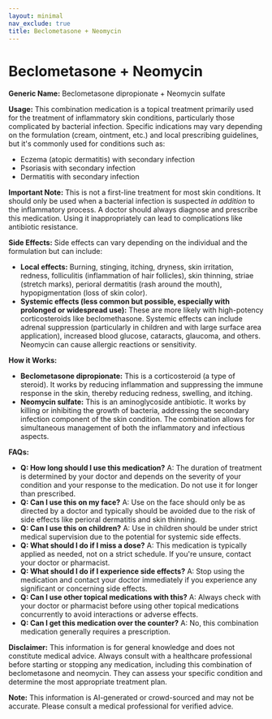```yaml
---
layout: minimal
nav_exclude: true
title: Beclometasone + Neomycin
---
```


# Beclometasone + Neomycin

**Generic Name:** Beclometasone dipropionate + Neomycin sulfate

**Usage:** This combination medication is a topical treatment primarily used for the treatment of inflammatory skin conditions, particularly those complicated by bacterial infection.  Specific indications may vary depending on the formulation (cream, ointment, etc.) and local prescribing guidelines, but it's commonly used for conditions such as:

* Eczema (atopic dermatitis) with secondary infection
* Psoriasis with secondary infection
* Dermatitis with secondary infection

**Important Note:** This is not a first-line treatment for most skin conditions. It should only be used when a bacterial infection is suspected *in addition* to the inflammatory process.  A doctor should always diagnose and prescribe this medication.  Using it inappropriately can lead to complications like antibiotic resistance.


**Side Effects:**  Side effects can vary depending on the individual and the formulation but can include:

* **Local effects:** Burning, stinging, itching, dryness, skin irritation, redness, folliculitis (inflammation of hair follicles), skin thinning, striae (stretch marks), perioral dermatitis (rash around the mouth), hypopigmentation (loss of skin color).
* **Systemic effects (less common but possible, especially with prolonged or widespread use):**  These are more likely with high-potency corticosteroids like beclomethasone.  Systemic effects can include adrenal suppression (particularly in children and with large surface area application), increased blood glucose, cataracts, glaucoma, and others.  Neomycin can cause allergic reactions or sensitivity.

**How it Works:**

* **Beclometasone dipropionate:** This is a corticosteroid (a type of steroid). It works by reducing inflammation and suppressing the immune response in the skin, thereby reducing redness, swelling, and itching.
* **Neomycin sulfate:** This is an aminoglycoside antibiotic. It works by killing or inhibiting the growth of bacteria, addressing the secondary infection component of the skin condition.  The combination allows for simultaneous management of both the inflammatory and infectious aspects.


**FAQs:**

* **Q: How long should I use this medication?**  A:  The duration of treatment is determined by your doctor and depends on the severity of your condition and your response to the medication.  Do not use it for longer than prescribed.
* **Q: Can I use this on my face?** A:  Use on the face should only be as directed by a doctor and typically should be avoided due to the risk of side effects like perioral dermatitis and skin thinning.
* **Q: Can I use this on children?** A: Use in children should be under strict medical supervision due to the potential for systemic side effects.
* **Q: What should I do if I miss a dose?** A: This medication is typically applied as needed, not on a strict schedule.  If you're unsure, contact your doctor or pharmacist.
* **Q: What should I do if I experience side effects?** A:  Stop using the medication and contact your doctor immediately if you experience any significant or concerning side effects.
* **Q: Can I use other topical medications with this?** A:  Always check with your doctor or pharmacist before using other topical medications concurrently to avoid interactions or adverse effects.
* **Q: Can I get this medication over the counter?** A:  No, this combination medication generally requires a prescription.


**Disclaimer:** This information is for general knowledge and does not constitute medical advice.  Always consult with a healthcare professional before starting or stopping any medication, including this combination of beclometasone and neomycin. They can assess your specific condition and determine the most appropriate treatment plan.


**Note:** This information is AI-generated or crowd-sourced and may not be accurate. Please consult a medical professional for verified advice.